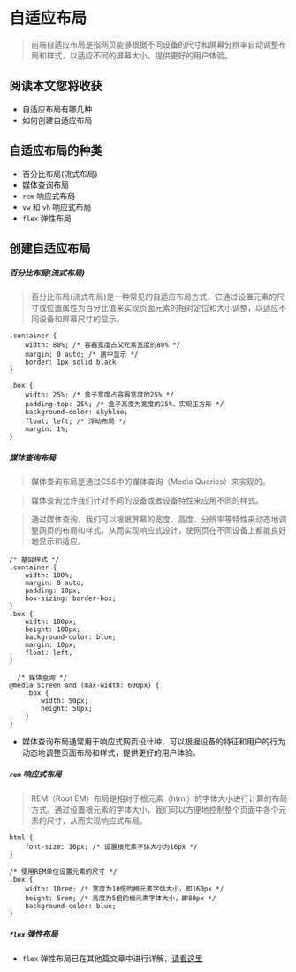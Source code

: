 # 自适应布局

> 前端自适应布局是指网页能够根据不同设备的尺寸和屏幕分辨率自动调整布局和样式，以适应不同的屏幕大小，提供更好的用户体验。

## 阅读本文您将收获
* 自适应布局有哪几种
* 如何创建自适应布局

## 自适应布局的种类
* 百分比布局(流式布局)
* 媒体查询布局
* `rem` 响应式布局
* `vw` 和 `vh` 响应式布局
* `flex` 弹性布局

## 创建自适应布局

##### 百分比布局(流式布局)

> 百分比布局(流式布局)是一种常见的自适应布局方式，它通过设置元素的尺寸或位置属性为百分比值来实现页面元素的相对定位和大小调整，以适应不同设备和屏幕尺寸的显示。

```
.container {
    width: 80%; /* 容器宽度占父元素宽度的80% */
    margin: 0 auto; /* 居中显示 */
    border: 1px solid black;
}
  
.box {
    width: 25%; /* 盒子宽度占容器宽度的25% */
    padding-top: 25%; /* 盒子高度为宽度的25%，实现正方形 */
    background-color: skyblue;
    float: left; /* 浮动布局 */
    margin: 1%;
}
```

##### 媒体查询布局

> 媒体查询布局是通过CSS中的媒体查询（Media Queries）来实现的。

> 媒体查询允许我们针对不同的设备或者设备特性来应用不同的样式。

> 通过媒体查询，我们可以根据屏幕的宽度、高度、分辨率等特性来动态地调整网页的布局和样式，从而实现响应式设计，使网页在不同设备上都能良好地显示和适应。

```
/* 基础样式 */
.container {
    width: 100%;
    margin: 0 auto;
    padding: 10px;
    box-sizing: border-box;
}
.box {
    width: 100px;
    height: 100px;
    background-color: blue;
    margin: 10px;
    float: left;
}

  /* 媒体查询 */
@media screen and (max-width: 600px) {
    .box {
        width: 50px;
        height: 50px;
    }
}
```

* 媒体查询布局通常用于响应式网页设计种，可以根据设备的特征和用户的行为动态地调整页面布局和样式，提供更好的用户体验。

##### `rem` 响应式布局

> REM（Root EM）布局是相对于根元素（html）的字体大小进行计算的布局方式。通过设置根元素的字体大小，我们可以方便地控制整个页面中各个元素的尺寸，从而实现响应式布局。

```
html {
    font-size: 16px; /* 设置根元素字体大小为16px */
}

/* 使用REM单位设置元素的尺寸 */
.box {
    width: 10rem; /* 宽度为10倍的根元素字体大小，即160px */
    height: 5rem; /* 高度为5倍的根元素字体大小，即80px */
    background-color: blue;
}
```

##### `flex` 弹性布局

* `flex` 弹性布局已在其他篇文章中进行详解，[请看这里](https://github.com/programmer-zhang/front-end/tree/master/profiles/HTML_flex.md)